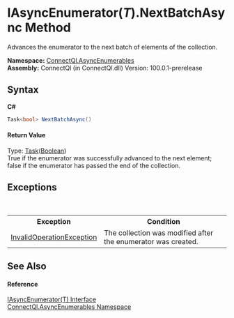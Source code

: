 # IAsyncEnumerator(*T*).NextBatchAsync Method 
 

Advances the enumerator to the next batch of elements of the collection.

**Namespace:**&nbsp;<a href="N_ConnectQl_AsyncEnumerables">ConnectQl.AsyncEnumerables</a><br />**Assembly:**&nbsp;ConnectQl (in ConnectQl.dll) Version: 100.0.1-prerelease

## Syntax

**C#**<br />
``` C#
Task<bool> NextBatchAsync()
```


#### Return Value
Type: <a href="http://msdn2.microsoft.com/en-us/library/dd321424" target="_blank">Task</a>(<a href="http://msdn2.microsoft.com/en-us/library/a28wyd50" target="_blank">Boolean</a>)<br />True if the enumerator was successfully advanced to the next element; false if the enumerator has passed the end of the collection.

## Exceptions
&nbsp;<table><tr><th>Exception</th><th>Condition</th></tr><tr><td><a href="http://msdn2.microsoft.com/en-us/library/2asft85a" target="_blank">InvalidOperationException</a></td><td>The collection was modified after the enumerator was created.</td></tr></table>

## See Also


#### Reference
<a href="T_ConnectQl_AsyncEnumerables_IAsyncEnumerator_1">IAsyncEnumerator(T) Interface</a><br /><a href="N_ConnectQl_AsyncEnumerables">ConnectQl.AsyncEnumerables Namespace</a><br />